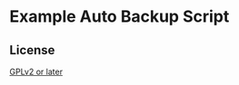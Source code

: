 # Example Auto Backup Script

## License
[GPLv2 or later](http://www.gnu.org/licenses/gpl-2.0.html)
